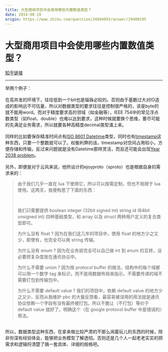 ```yaml
---
title: 大型商用项目中会使用哪些内置数值类型？
date: 2014-08-19
origin: https://www.zhihu.com/question/24894693/answer/29400195
---
```

# 大型商用项目中会使用哪些内置数值类型？

[知乎链接](https://www.zhihu.com/question/24894693/answer/29400195)

---------

<span class="RichText ztext CopyrightRichText-richText" itemprop="text">举两个例子：<br><br>在高并发的环境下，往往低到一个bit也是锱铢必较的。否则由于基数过大对IO造成的影响远不可估量，所以对数据类型的要求往往是控制很严格的，该是byte的就不能用word。而对于精度要求高的领域（如金融等），IEEE 754中的常见浮点数类型（如float、double）也难以达到要求，这种时候就要换个思维，要尽可能的先满足业务需求，所以就要各种高精度decimal类型涌上来。<br><br>同样的比如要保存精准时间点有<a href="https://link.zhihu.com/?target=http%3A//en.wikipedia.org/wiki/ISO_8601" class=" wrap external" target="_blank" rel="nofollow noreferrer">ISO 8601 Datetime</a>类型，同时也有<a href="https://link.zhihu.com/?target=http%3A//en.wikipedia.org/wiki/Unix_timestamp" class=" wrap external" target="_blank" rel="nofollow noreferrer">timestamp</a>这种东西，只要一个整数就可以了。权衡利弊的话，timestamp对空间占用较小，方便存储和传输，反过来问题就是没有Datetime那样灵活，而且还可能会出现<a href="https://link.zhihu.com/?target=http%3A//en.wikipedia.org/wiki/Y2038" class=" wrap external" target="_blank" rel="nofollow noreferrer">Year 2038 problem</a>。<br><br>另外，即便是对于云风来说，他所设计的ejoyproto（sproto）也是根据自身的需求来的：<br><blockquote><p>由于我们几乎一直在 lua 下使用它，所以可以按需定制，但也不局限于 lua 使用。这两天，我便构思了下面的东西：</p><br><p>我们只需要提供 boolean integer (32bit signed int) string id (64bit unsigned int) 四种基础类型，和 array 以及 struct 两种用户定义的复合类型即可。</p><p>为什么没有 float ? 因为在我们这几年的项目中，使用 float 的地方少之又少，即使有，也完全可以用 string 传输。</p><p>为什么没有 enum ? 因为在业务层完全可以自己做 int 到 enum 的互转，没必要把复杂度放在通讯协议中。</p><p>为什么不需要 union ? 因为按 protocol buffer 的做法，结构中的每个域都可以用一个数字 tag 来标识，而不是用数据布局来指示。不需要传递的域不需要打包到传输包中。</p><p>为什么不需要 default value ? 我们的项目中，依赖 default value 的地方少之又少，反而从我维护 pbc 的大量反馈看，最容易被误用的用法就是通讯协议依赖一个字段有没有最终被打包。所以干脆让（不打包）等价于 default value 就好了。明确这个（在 google protocol buffer 中是错误的）用法。</p></blockquote><br>所以，数据类型这种东西，在拿来做比较严肃的不那么闹着玩儿的东西的时候，除非你深有经验体会，能够把业务模型了解透彻。否则还是几个人一起老老实实的把需求和逻辑捋清楚了搞一套具体、详细的规格吧。</span>